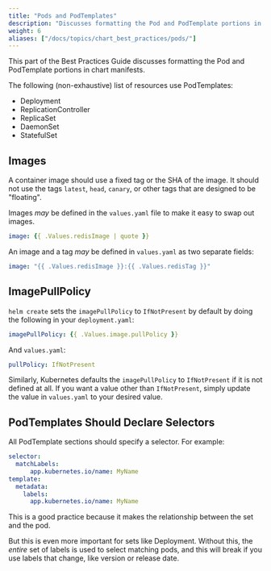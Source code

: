 ```yaml
---
title: "Pods and PodTemplates"
description: "Discusses formatting the Pod and PodTemplate portions in Chart manifests."
weight: 6
aliases: ["/docs/topics/chart_best_practices/pods/"]
---
```


This part of the Best Practices Guide discusses formatting the Pod and PodTemplate portions in chart
manifests.

The following (non-exhaustive) list of resources use PodTemplates:

- Deployment
- ReplicationController
- ReplicaSet
- DaemonSet
- StatefulSet

## Images

A container image should use a fixed tag or the SHA of the image. It should not use the tags
`latest`, `head`, `canary`, or other tags that are designed to be "floating".

Images _may_ be defined in the `values.yaml` file to make it easy to swap out images.

```yaml
image: {{ .Values.redisImage | quote }}
```

An image and a tag _may_ be defined in `values.yaml` as two separate fields:

```yaml
image: "{{ .Values.redisImage }}:{{ .Values.redisTag }}"
```

## ImagePullPolicy

`helm create` sets the `imagePullPolicy` to `IfNotPresent` by default by doing the following in your
`deployment.yaml`:

```yaml
imagePullPolicy: {{ .Values.image.pullPolicy }}
```

And `values.yaml`:

```yaml
pullPolicy: IfNotPresent
```

Similarly, Kubernetes defaults the `imagePullPolicy` to `IfNotPresent` if it is not defined at all.
If you want a value other than `IfNotPresent`, simply update the value in `values.yaml` to your
desired value.

## PodTemplates Should Declare Selectors

All PodTemplate sections should specify a selector. For example:

```yaml
selector:
  matchLabels:
      app.kubernetes.io/name: MyName
template:
  metadata:
    labels:
      app.kubernetes.io/name: MyName
```

This is a good practice because it makes the relationship between the set and the pod.

But this is even more important for sets like Deployment. Without this, the _entire_ set of labels
is used to select matching pods, and this will break if you use labels that change, like version or
release date.
